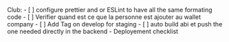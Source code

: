 Club:
    - [ ] configure prettier and or ESLint to have all the same formating code
    - [ ] Verifier quand est ce que la personne est ajouter au wallet company
    - [ ] Add Tag on develop for staging 
    - [ ] auto build abi et push the one needed directly in the backend
    - Deployement checklist
        
